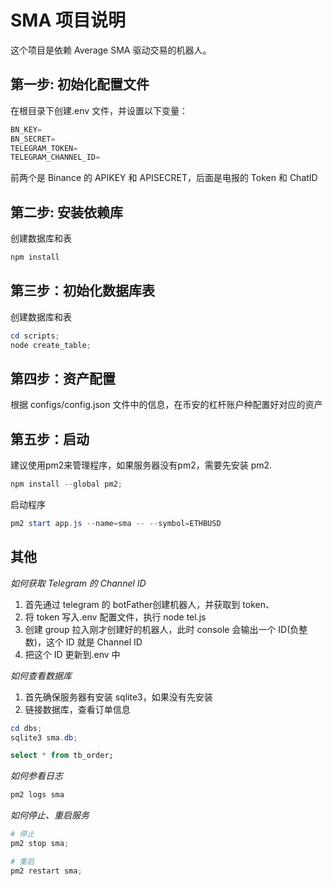 # SMA 项目说明
这个项目是依赖 Average SMA 驱动交易的机器人。


## 第一步: 初始化配置文件
在根目录下创建.env 文件，并设置以下变量：
```powershell
BN_KEY=
BN_SECRET=
TELEGRAM_TOKEN=
TELEGRAM_CHANNEL_ID=
```
前两个是 Binance 的 APIKEY 和 APISECRET，后面是电报的 Token 和 ChatID

## 第二步: 安装依赖库
创建数据库和表
```powershell
npm install
```

## 第三步：初始化数据库表
创建数据库和表
```powershell
cd scripts;
node create_table;
```

## 第四步：资产配置
根据 configs/config.json 文件中的信息，在币安的杠杆账户种配置好对应的资产

## 第五步：启动
建议使用pm2来管理程序，如果服务器没有pm2，需要先安装 pm2.
```powershell
npm install --global pm2;
```
启动程序
```powershell
pm2 start app.js --name=sma -- --symbol=ETHBUSD
```

## 其他
*如何获取 Telegram 的 Channel ID*
1. 首先通过 telegram 的 botFather创建机器人，并获取到 token、
2.  将 token 写入.env 配置文件，执行 node tel.js
3.  创建 group 拉入刚才创建好的机器人，此时 console 会输出一个 ID(负整数)，这个 ID 就是 Channel ID
4.  把这个 ID 更新到.env 中

*如何查看数据库*
1. 首先确保服务器有安装 sqlite3，如果没有先安装
2. 链接数据库，查看订单信息
```powershell
cd dbs;
sqlite3 sma.db;
```
```sql
select * from tb_order;
```

*如何参看日志*
```powershell
pm2 logs sma
```

*如何停止、重启服务*
```powershell
# 停止
pm2 stop sma;

# 重启
pm2 restart sma;
```
